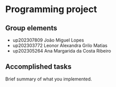 # Programming project

## Group elements

- up202307809 João Miguel Lopes
- up202303772 Leonor Alexandra Grilo Matias
- up202305264 Ana Margarida da Costa Ribeiro


## Accomplished tasks

Brief summary of what you implemented.
